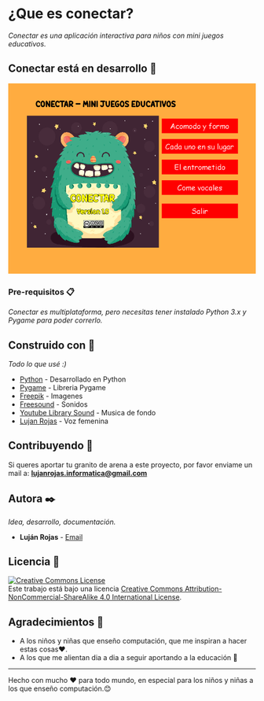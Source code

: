 # ¿Que es conectar?

_Conectar es una aplicación interactiva para niños con mini juegos educativos._

## Conectar está en desarrollo 🚀

![Conectar](imagenes/example1.png) 

### Pre-requisitos 📋

_Conectar es multiplataforma, pero necesitas tener instalado Python 3.x y Pygame para poder correrlo._

## Construido con 🔧

_Todo lo que usé :)_

* [Python](https://www.python.org) - Desarrollado en Python
* [Pygame](https://www.pygame.org/docs/) - Libreria Pygame
* [Freepik](https://www.freepik.es/) - Imagenes 
* [Freesound](https://freesound.org/browse/) - Sonidos
* [Youtube Library Sound](https://www.youtube.com/audiolibrary/music) - Musica de fondo
* [Lujan Rojas](http://github.com/dracaster) - Voz femenina


## Contribuyendo 📌

Si queres aportar tu granito de arena a este proyecto, por favor enviame un mail a: **lujanrojas.informatica@gmail.com**

## Autora ✒️

_Idea, desarrollo, documentación._

* **Luján Rojas** - [Email](lujanrojas.informatica@gmail.com)


## Licencia 📄

<a rel="license" href="http://creativecommons.org/licenses/by-nc-sa/4.0/"><img alt="Creative Commons License" style="border-width:0" src="https://i.creativecommons.org/l/by-nc-sa/4.0/88x31.png" /></a><br />Este trabajo está bajo una licencia <a rel="license" href="http://creativecommons.org/licenses/by-nc-sa/4.0/">Creative Commons Attribution-NonCommercial-ShareAlike 4.0 International License</a>.

## Agradecimientos 🎁

* A los niños y niñas que enseño computación, que me inspiran a hacer estas cosas❤️.
* A los que me alientan dia a dia a seguir aportando a la educación 📢

---
Hecho con mucho ❤️ para todo mundo, en especial para los niños y niñas a los que enseño computación.😊
